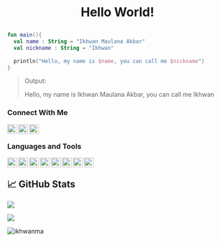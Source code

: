 # <p align="center">Hello World!</p>
```kotlin
fun main(){
  val name : String = "Ikhwan Maulana Akbar"
  val nickname : String = "Ikhwan"
  
  println("Hello, my name is $name, you can call me $nickname")
}
```
> <p>Output:</p>
> Hello, my name is Ikhwan Maulana Akbar, you can call me Ikhwan

### Connect With Me
<a href="https://www.linkedin.com/in/ikhwanma/" target="_blank"><img align="left" alt="linkedin ikhwanma" width="22px" src="https://user-images.githubusercontent.com/43781583/158040830-3608f31d-ed6a-4488-a4ef-6e08d1a7284c.png" /></a>
<a href="https://www.instagram.com/ikhwanma/" target="_blank"><img align="left" alt="instagram ikhwanma" width="22px" src="https://user-images.githubusercontent.com/43781583/158040831-aa6e84df-0795-47d6-afd7-6a037d4a99fa.png" /></a>
<a href="https://g.dev/ikhwanma" target="_blank"><img align="left" alt="instagram ikhwanma" width="22px" src="https://user-images.githubusercontent.com/43781583/167575912-73c5f8d8-9355-4b42-a61d-e2f84e22bc20.png" /></a>
<br/>

### Languages and Tools
<p>
  <img align="left" alt="img kotlin" width="22px" src="https://user-images.githubusercontent.com/43781583/158040940-bfb02c58-34e6-4026-8aae-a0203fd0616c.png" />
  <img align="left" alt="img java" width="22px" src="https://user-images.githubusercontent.com/43781583/158040965-d24bbca5-c2c6-49b7-8009-135edf1aa0c7.png" />
  <img align="left" alt="img php" width="22px" src="https://user-images.githubusercontent.com/43781583/158040947-358702f3-c58f-4485-8db9-30bd53c109ac.png" />
  <img align="left" alt="img css3" width="22px" src="https://user-images.githubusercontent.com/43781583/158040967-8da0acb7-779b-4975-aeee-bf3bf744b24d.png" />
  <img align="left" alt="img firebase" width="22px" src="https://user-images.githubusercontent.com/43781583/158041449-b9394499-92ff-4aa7-82aa-61e8879de36b.png" />
  <img align="left" alt="img git" width="22px" src="https://user-images.githubusercontent.com/43781583/158040945-649af964-7c23-4485-a45d-ae1cb3f7d660.png" />
  <img align="left" alt="img github" width="22px" src="https://user-images.githubusercontent.com/43781583/158040946-46c91c29-42ef-4da8-8451-c4433f9ff2ef.png" />
  <img align="left" alt="img android studio" width="22px" src="https://user-images.githubusercontent.com/43781583/158041480-20f39071-b600-47db-a7b1-5af41228b950.png" />
</p>

<br/>

## &#x1f4c8; GitHub Stats
![](https://komarev.com/ghpvc/?username=ikhwanma&color=blue&style=for-the-badge&label=VISITOR)
<p>
<img src= "https://github-readme-stats.vercel.app/api?username=ikhwanma&count_private=true&theme=cobalt"/></p>
<p align="left"><img align="left" src="https://github-readme-stats.vercel.app/api/top-langs?username=ikhwanma&show_icons=true&locale=en&layout=compact&theme=cobalt&border_radius=15" alt="ikhwanma" /></p>

